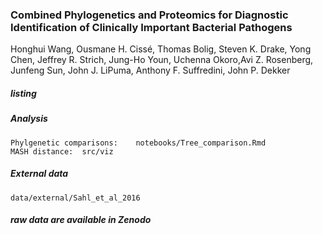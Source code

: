 ### Combined Phylogenetics and Proteomics for Diagnostic Identification of Clinically Important Bacterial Pathogens

Honghui Wang, Ousmane H. Cissé, Thomas Bolig, Steven K. Drake, Yong Chen, Jeffrey R. Strich, Jung-Ho Youn, Uchenna Okoro,Avi Z. Rosenberg, Junfeng Sun, John J. LiPuma, Anthony F. Suffredini, John P. Dekker 


##### listing


##### Analysis
	Phylgenetic comparisons:	notebooks/Tree_comparison.Rmd
	MASH distance:	src/viz

##### External data 
	data/external/Sahl_et_al_2016

##### raw data are available in Zenodo


